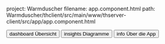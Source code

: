 project: Warmduscher
filename: app.component.html
path: Warmduscher/thclient/src/main/www/thserver-client/src/app/app.component.html

<!--<app-overview-current>-->
<!--</app-overview-current>-->
<!--<app-boiler-chart>-->
<!--</app-boiler-chart>-->
<!--<mat-card>-->
<!--  <mat-card-subtitle>-->
<!--    Das Tool für Dusch-Experten :)-->
<!--  </mat-card-subtitle>-->
<!--</mat-card>-->
<!-- https://stackblitz.com/edit/angular-9-material-starter-par7le?file=src%2Fapp%2Fapp.component.scss -->
<!-- material icons https://jossef.github.io/material-design-icons-iconfont/ -->
<router-outlet class="myContent"></router-outlet>
<div class="myLastSpace"></div>
<footer>
  <mat-toolbar class="toolbarNav">
    <mat-toolbar-row>
      <button mat-flat-button routerLink="/dashboard" routerLinkActive="active-link">
        <mat-icon class="">dashboard</mat-icon>
        <span class="toolbarText">Übersicht</span>
      </button>
      <button mat-flat-button routerLink="/insights" routerLinkActive="active-link">
        <mat-icon class="material-icons">insights</mat-icon>
        <span class="toolbarText">Diagramme</span>
      </button>
      <button mat-flat-button routerLink="/about" routerLinkActive="active-link">
        <mat-icon class="material-icons">info</mat-icon>
        <span class="toolbarText">Über die App</span>
      </button>
    </mat-toolbar-row>
  </mat-toolbar>
</footer>